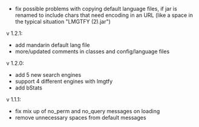 - fix possible problems with copying default language files, if jar is renamed to include chars that need encoding in an URL (like a space in the typical situation "LMGTFY (2).jar") 

v 1.2.1:
- add mandarin default lang file
- more/updated comments in classes and config/language files

v 1.2.0:
- add 5 new search engines
- support 4 different engines with lmgtfy
- add bStats

v 1.1.1:
- fix mix up of no_perm and no_query messages on loading
- remove unnecessary spaces from default messages